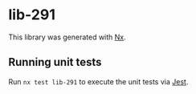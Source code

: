 # lib-291

This library was generated with [Nx](https://nx.dev).

## Running unit tests

Run `nx test lib-291` to execute the unit tests via [Jest](https://jestjs.io).
